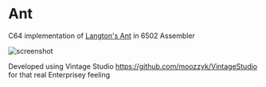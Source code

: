 Ant
===

C64 implementation of [Langton's Ant](http://en.wikipedia.org/wiki/Langton's_ant) in 6502 Assembler

![screenshot](https://raw.github.com/bjartwolf/Ant/master/screenshot.png)

Developed using Vintage Studio https://github.com/moozzyk/VintageStudio
for that real Enterprisey feeling
